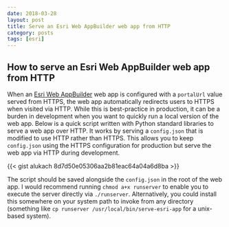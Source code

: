 ```yaml
---
date: 2018-03-28
layout: post
title: Serve an Esri Web AppBuilder web app from HTTP
category: posts
tags: [esri]
---
```


## How to serve an Esri Web AppBuilder web app from HTTP

When an [Esri Web AppBuilder](https://www.esri.com/en-us/arcgis/products/web-appbuilder/overview) web app is configured with a `portalUrl` value served from HTTPS, the web app automatically redirects users to HTTPS when visited via HTTP. While this is best-practice in production, it can be a burden in development when you want to quickly run a local version of the web app. Below is a quick script written with Python standard libraries to serve a web app over HTTP. It works by serving a `config.json` that is modified to use HTTP rather than HTTPS. This allows you to keep `config.json` using the HTTPS configuration for production but serve the web app via HTTP during development.

{{< gist alukach 8d7d50e05306aa2b81eac64a04a6d8ba >}}

The script should be saved alongside the `config.json` in the root of the web app. I would recommend running `chmod a+x runserver` to enable you to execute the server directly via `./runserver`. Alternatively, you could install this somewhere on your system path to invoke from any directory (something like `cp runserver /usr/local/bin/serve-esri-app` for a unix-based system).
